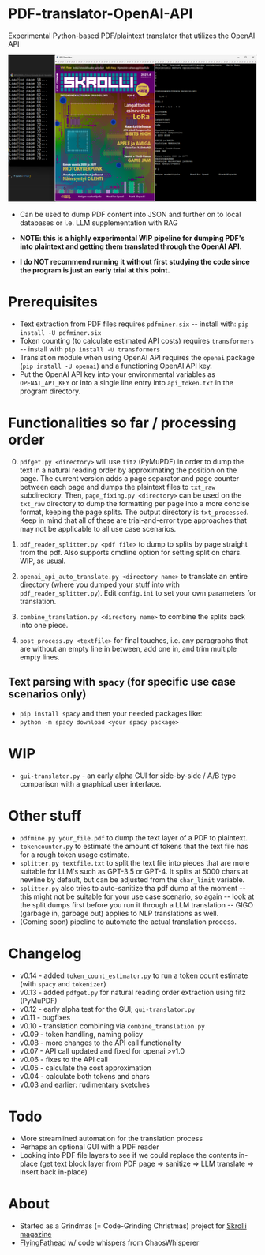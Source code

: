 # PDF-translator-OpenAI-API
Experimental Python-based PDF/plaintext translator that utilizes the OpenAI API

![GUI Screenshot](https://github.com/FlyingFathead/PDF-translator-OpenAI-API/blob/main/gui-screenshot.png)

- Can be used to dump PDF content into JSON and further on to local databases or i.e. LLM supplementation with RAG

- **NOTE: this is a highly experimental WIP pipeline for dumping PDF's into plaintext and getting them translated through the OpenAI API.**

- **I do NOT recommend running it without first studying the code since the program is just an early trial at this point.**

# Prerequisites
- Text extraction from PDF files requires `pdfminer.six` -- install with: `pip install -U pdfminer.six`
- Token counting (to calculate estimated API costs) requires `transformers` -- install with `pip install -U transformers`
- Translation module when using OpenAI API requires the `openai` package (`pip install -U openai`) and a functioning OpenAI API key.
- Put the OpenAI API key into your environmental variables as `OPENAI_API_KEY` or into a single line entry into `api_token.txt` in the program directory.

# Functionalities so far / processing order

0) `pdfget.py <directory>` will use `fitz` (PyMuPDF) in order to dump the text in a natural reading order by approximating the position on the page. The current version adds a page separator and page counter between each page and dumps the plaintext files to `txt_raw` subdirectory. Then, `page_fixing.py <directory>` can be used on the `txt_raw` directory to dump the formatting per page into a more concise format, keeping the page splits. The output directory is `txt_processed`. Keep in mind that all of these are trial-and-error type approaches that may not be applicable to all use case scenarios.

1) `pdf_reader_splitter.py <pdf file>` to dump to splits by page straight from the pdf. Also supports cmdline option for setting split on chars. WIP, as usual.
2) `openai_api_auto_translate.py <directory name>` to translate an entire directory (where you dumped your stuff into with `pdf_reader_splitter.py`). Edit `config.ini` to set your own parameters for translation.
3) `combine_translation.py <directory name>` to combine the splits back into one piece.
4) `post_process.py <textfile>` for final touches, i.e. any paragraphs that are without an empty line in between, add one in, and trim multiple empty lines.

## Text parsing with `spacy` (for specific use case scenarios only)
- `pip install spacy` and then your needed packages like:
- `python -m spacy download <your spacy package>`

# WIP
- `gui-translator.py` - an early alpha GUI for side-by-side / A/B type comparison with a graphical user interface.

# Other stuff

- `pdfmine.py your_file.pdf` to dump the text layer of a PDF to plaintext.
- `tokencounter.py` to estimate the amount of tokens that the text file has for a rough token usage estimate.
- `splitter.py textfile.txt` to split the text file into pieces that are more suitable for LLM's such as GPT-3.5 or GPT-4. It splits at 5000 chars at newline by default, but can be adjusted from the `char_limit` variable.
- `splitter.py` also tries to auto-sanitize tha pdf dump at the moment -- this might not be suitable for your use case scenario, so again -- look at the split dumps first before you run it through a LLM translation -- GIGO (garbage in, garbage out) applies to NLP translations as well.
- (Coming soon) pipeline to automate the actual translation process.

# Changelog
- v0.14 - added `token_count_estimator.py` to run a token count estimate (with `spacy` and `tokenizer`)
- v0.13 - added `pdfget.py` for natural reading order extraction using fitz (PyMuPDF)
- v0.12 - early alpha test for the GUI; `gui-translator.py`
- v0.11 - bugfixes
- v0.10 - translation combining via `combine_translation.py`
- v0.09 - token handling, naming policy
- v0.08 - more changes to the API call functionality
- v0.07 - API call updated and fixed for openai >v1.0
- v0.06 - fixes to the API call
- v0.05 - calculate the cost approximation
- v0.04 - calculate both tokens and chars
- v0.03 and earlier: rudimentary sketches

# Todo
- More streamlined automation for the translation process
- Perhaps an optional GUI with a PDF reader
- Looking into PDF file layers to see if we could replace the contents in-place (get text block layer from PDF page => sanitize => LLM translate => insert back in-place)

# About

- Started as a Grindmas (= Code-Grinding Christmas) project for [Skrolli magazine](https://skrolli.fi)
- [FlyingFathead](https://github.com/FlyingFathead) w/ code whispers from ChaosWhisperer
